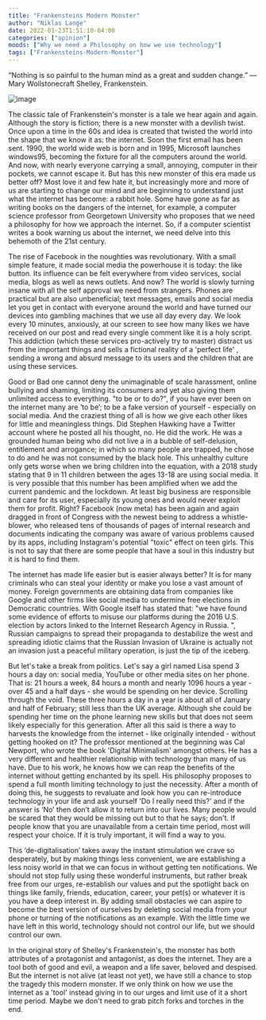 ```yaml
---
title: "Frankensteins Modern Monster"
author: "Niklas Lange"
date: 2022-01-23T1:51:10-04:00
categories: ["opinion"]
moods: ["Why we need a Philosophy on how we use technology"]
tags: ["Frankensteins-Modern-Monster"]
---
```



“Nothing is so painful to the human mind as a great and sudden change.”
― Mary Wollstonecraft Shelley, Frankenstein.


![image](../img/article/frankensteinsmodernmonster/1.jpg)

The classic tale of Frankenstein's monster is a tale we hear again and again. Although the story is fiction; there is a new monster with a devilish twist. 
Once upon a time in the 60s and idea is created that twisted the world into the shape that we know it as: the internet. Soon the first email has been sent. 1990, the world wide web is born and in 1995, Microsoft launches windows95, becoming the fixture for all the computers around the world. And now, with nearly everyone carrying a small, annoying, computer in their pockets, we cannot escape it. But has this new monster of this era made us better off?
Most love it and few hate it, but increasingly more and more of us are starting to change our mind and are beginning to understand just what the internet has become: a rabbit hole. Some have gone as far as writing books on the dangers of the internet, for example, a computer science professor from Georgetown University who proposes that we need a philosophy for how we approach the internet. So, if a computer scientist writes a book warning us about the internet, we need delve into this behemoth of the 21st century.

The rise of Facebook in the noughties was revolutionary. With a small simple feature, it made social media the powerhouse it is today: the like button. Its influence can be felt everywhere from video services, social media, blogs as well as news outlets. And now? The world is slowly turning insane with all the self approval we need from strangers.
Phones are practical but are also unbeneficial;  text messages, emails and social media let you get in contact with everyone around the world and have turned our devices into gambling machines that we use all day every day. We look every 10 minutes, anxiously, at our screen to see how many likes we have received on our post and read every single comment like it is a holy script. This addiction (which these services pro-actively try to master) distract us from the important things and sells a fictional reality of a 'perfect life' , sending a wrong and absurd message to its users and the children that are using these services.

Good or Bad one cannot deny the unimaginable of scale harassment, online bullying and shaming, limiting its consumers and yet also giving them unlimited access to everything. "to be or to do?", if you have ever been on the internet many are ‘to be’; to be a fake version of yourself - especially on social media. And the craziest thing of all is how we give each other likes for little and meaningless things. Did Stephen Hawking have a Twitter account where he posted all his thought, no. He did the work. He was a grounded human being who did not live a in a bubble of self-delusion, entitlement and arrogance; in which so many people are trapped, he chose to do and he was not consumed by the black hole.
This unhealthy culture only gets worse when we bring children into the equation, with a 2018 study stating that 9 in 11 children between the ages 13-18 are using social media. It is very possible that this number has been amplified when we add the current pandemic and the lockdown. At least big business are responsible and care for its user, especially its young ones and would never exploit them for profit. Right? Facebook (now meta) has been again and again dragged in front of Congress with the newest being to address a whistle-blower, who released tens of thousands of pages of internal research and documents indicating the company was aware of various problems caused by its apps, including Instagram's potential "toxic" effect on teen girls. This is not to say that there are some people that have a soul in this industry but it is hard to find them.

The internet has made life easier but is easier always better? It is for many criminals who can steal your identity or make you lose a vast amount of money. Foreign governments are obtaining data from companies like Google and other firms like social media to undermine free elections in Democratic countries. With Google itself has stated that: "we have found some evidence of efforts to misuse our platforms during the 2016 U.S. election by actors linked to the Internet Research Agency in Russia. ", Russian campaigns to spread their propaganda to destabilize the west and spreading idiotic claims that the Russian Invasion of Ukraine is actually not an invasion just a peaceful military operation, is just the tip of the iceberg.

But let's take a break from politics. Let's say a girl named Lisa spend 3 hours a day on: social media, YouTube or other media sites on her phone. That is: 21 hours a week, 84 hours a month and nearly 1096 hours a year - over 45 and a half days - she would be spending on her device. Scrolling through the void. These three hours a day in a year is about all of January and half of February; still less  than the UK average. Although she could be spending her time on the phone learning new skills but that does not seem likely especially for this generation. After all this said is there a way to harvests the knowledge from the internet - like originally intended -  without getting hooked on it?
The professor mentioned at the beginning was Cal Newport, who wrote the book 'Digital Minimalism' amongst others. He has a very different and healthier relationship with technology than many of us have. Due to his work, he knows how we can reap the benefits of the internet without getting enchanted by its spell. His philosophy proposes to spend a full month limiting technology to just the necessity. After a month of doing this, he suggests to revaluate and look how you can re-introduce technology in your life and ask yourself 'Do I really need this?' and if the answer is ‘No’ then don’t allow it to return into our lives. Many people would be scared that they would be missing out but to that he says; don't. If people know that you are unavailable from a certain time period, most will respect your choice. If it is truly important, it will find a way to you.

This ‘de-digitalisation’ takes away the instant stimulation we crave so desperately, but by making things less convenient, we are establishing a less noisy world in that we can focus in without getting ten notifications. We should not stop fully using these wonderful instruments, but rather break free from our urges, re-establish our values and put the spotlight back on things like family, friends, education, career, your pet(s) or whatever it is you have a deep interest in. By adding small obstacles we can aspire to become the best version of ourselves by deleting social media from your phone or turning of the notifications as an example. With the little time we have left in this world, technology should not control our life, but we should control our own.

In the original story of Shelley's Frankenstein's, the monster has both attributes of a protagonist and antagonist, as does the internet. They are a tool both of good and evil, a weapon and a life saver, beloved and despised. But the internet is not alive (at least not yet), we have still a chance to stop the tragedy this modern monster. If we only think on how we use the internet as a 'tool' instead giving in to our urges and limit use of it a short time period. Maybe we don't need to grab pitch forks and torches in the end.
